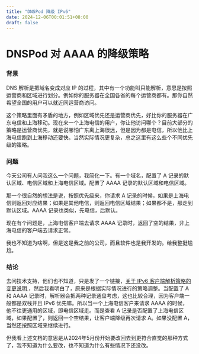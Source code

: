 ```yaml
---
title: "DNSPod 降级 IPv6"
date: 2024-12-06T00:01:51+08:00
draft: false
---
```


# DNSPod 对 AAAA 的降级策略

### 背景
DNS 解析是把域名变成对应 IP 的过程，其中有一个功能叫只能解析，意思是按照运营商和区域进行划分。例如你的服务器在全国各省的每个运营商都有。那你自然希望全国的用户可以就近同运营商访问。

这个策略里面有矛盾的地方，例如区域优先还是运营商优先，好比你的服务器在广东电信和上海移动。现在来一个上海电信的用户，你让他访问哪个？目前大部分的策略是运营商优先，就是说哪怕广东离上海很远，但是因为都是电信，所以他比上海电信跑到上海移动还要快。当然实际情况更复杂，总之这里有这么些个不同优先级的策略。

### 问题
今天公司有人问我这么一个问题，我简化一下。有一个域名，配置了 A 记录的默认区域、电信区域和上海电信区域。配置了 AAAA 记录的默认区域和电信区域。

那一个很自然的想法是说，按照优先级来，你请求 A 记录的时候，如果是上海电信则返回对应结果；如果是其他电信，则返回电信区域结果；如果都不是，那走到默认区域。AAAA 记录也类似，先电信，后默认。

现在有个问题是，上海电信客户端去请求 AAAA 记录时，返回了空的结果，非上海电信的客户端去请求正常。

我也不知道为啥啊，但是这是我之前的公司，而且软件也是我开发的。给我整挺尴尬。

### 结论
去问技术支持，他们也不知道，只是发了一个链接，[关于 IPv6 客户端解析策略的变更说明
](https://docs.dnspod.cn/notices/ipv6-line-adjust/)，然后我看明白了，原来是根据实际情况进行的策略调整。当配置了 A 和 AAAA 记录时，解析器会把两种记录通盘考虑，这也比较合理，因为客户端一般都是双栈并且 IPv6 优先嘛。所以当一个上海电信客户来请求 AAAA 的时候，他不往更通用的区域，即电信区域走。而是查看 A 记录是否配置了上海电信区域，如果配置了，则返回一个空结果，让客户端降级再次请求 A。如果没配置 A，当然还按照区域来继续进行。

但我看上述文档的意思是从2024年5月份开始要改回去到更符合直觉的那种方式了，我不知道为什么要改，也不知道为什么有些情况下还没改。
